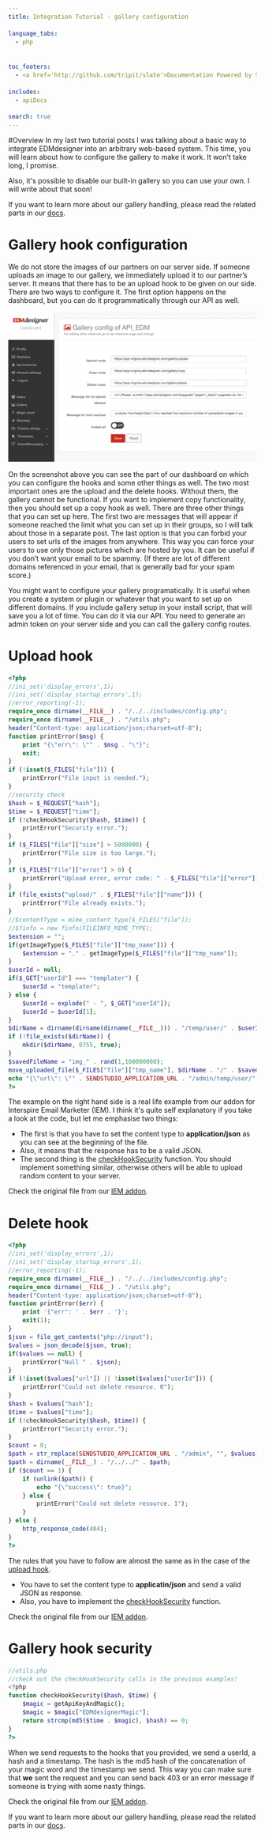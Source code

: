 ```yaml
---
title: Integration Tutorial - gallery configuration

language_tabs:
  - php


toc_footers:
  - <a href='http://github.com/tripit/slate'>Documentation Powered by Slate</a>

includes:
  - apiDocs

search: true
---
```


#Overview
In my last two tutorial posts I was talking about a basic way to integrate EDMdesigner into an arbitrary web-based system. This time, you will learn about how to configure the gallery to make it work. It won’t take long, I promise.

Also, it's possible to disable our built-in  gallery so you can use your own. I will write about that soon!

If you want to learn more about our gallery handling, please read the related parts in our [docs](./index.html#gallery-handling).




# Gallery hook configuration
We do not store the images of our partners on our server side. If someone uploads an image to our gallery, we immediately upload it to our partner’s server. It means that there has to be an upload hook to be given on our side. There are two ways to configure it. The first option happens on the dashboard, but you can do it programmatically through our API as well.

<a href="./images/dashboard04.png" target="_blank"><img src="./images/dashboard04.png" /></a>

On the screenshot above you can see the part of our dashboard on which you can configure the hooks and some other things as well. The two most important ones are the upload and the delete hooks. Without them, the gallery cannot be functional. If you want to implement copy functionality, then you should set up a copy hook as well. There are three other things that you can set up here. The first two are messages that will appear if someone reached the limit what you can set up in their groups, so I will talk about those in a separate post. The last option is that you can forbid your users to set urls of the images from anywhere. This way you can force your users to use only those pictures which are hosted by you. It can be useful if you don’t want your email to be spammy. (If there are lot of different domains referenced in your email, that is generally bad for your spam score.)

You might want to configure your gallery programatically. It is useful when you create a system or plugin or whatever that you want to set up on different domains. If you include gallery setup in your install script, that will save you a lot of time. You can do it via our API. You need to generate an admin token on your server side and you can call the gallery config routes.




# Upload hook

```php
<?php
//ini_set('display_errors',1);
//ini_set('display_startup_errors',1);
//error_reporting(-1);
require_once dirname(__FILE__) . "/../../includes/config.php";
require_once dirname(__FILE__) . "/utils.php";
header("Content-type: application/json;charset=utf-8");
function printError($msg) {
	print "{\"err\": \"" . $msg . "\"}";
	exit;
}
if (!isset($_FILES["file"])) {
	printError("File input is needed.");
}
//security check
$hash = $_REQUEST["hash"];
$time = $_REQUEST["time"];
if (!checkHookSecurity($hash, $time)) {
	printError("Security error.");
}
if ($_FILES["file"]["size"] > 5000000) {
	printError("File size is too large.");
}
if ($_FILES["file"]["error"] > 0) {
	printError("Upload error, error code: " . $_FILES["file"]["error"]);
}
if (file_exists("upload/" . $_FILES["file"]["name"])) {
	printError("File already exists.");
}
//$contentType = mime_content_type($_FILES["file"]);
//$finfo = new finfo(FILEINFO_MIME_TYPE);
$extension = "";
if(getImageType($_FILES["file"]["tmp_name"])) {
	$extension = "." . getImageType($_FILES["file"]["tmp_name"]);
}
$userId = null;
if($_GET["userId"] === "templater") {
	$userId = "templater";
} else {
	$userId = explode(" - ", $_GET["userId"]);
	$userId = $userId[1];
}
$dirName = dirname(dirname(dirname(__FILE__))) . "/temp/user/" . $userId;
if (!file_exists($dirName)) {
	mkdir($dirName, 0755, true);
}
$savedFileName = "img_" . rand(1,100000000);
move_uploaded_file($_FILES["file"]["tmp_name"], $dirName . "/" . $savedFileName . $extension);
echo "{\"url\": \"" . SENDSTUDIO_APPLICATION_URL . "/admin/temp/user/" . $userId . "/" . $savedFileName . $extension . "\"}";
?>
```
The example on the right hand side is a real life example from our addon for Interspire Email Marketer (IEM). I think it's quite self explanatory if you take a look at the code, but let me emphasise two things:

 - The first is that you have to set the content type to **application/json** as you can see at the beginning of the file.
  - Also, it means that the response has to be a valid JSON.
 - The second thing is the [checkHookSecurity](#gallery-hook-security) function. You should implement something similar, otherwise others will be able to upload random content to your server.

Check the original file from our [IEM addon](https://github.com/EDMdesigner/IEM-EDMdesigner-Addon/blob/master/edmdesigner/UploadImage.php).

# Delete hook

```php
<?php
//ini_set('display_errors',1);
//ini_set('display_startup_errors',1);
//error_reporting(-1);
require_once dirname(__FILE__) . "/../../includes/config.php";
require_once dirname(__FILE__) . "/utils.php";
header("Content-type: application/json;charset=utf-8");
function printError($err) {
	print '{"err": ' . $err . '}';
	exit(1);
}
$json = file_get_contents("php://input");
$values = json_decode($json, true);
if($values == null) {
	printError("Null " . $json);
}
if (!isset($values["url"]) || !isset($values["userId"])) {
	printError("Could not delete resource. 0");
}
$hash = $values["hash"];
$time = $values["time"];
if (!checkHookSecurity($hash, $time)) {
	printError("Security error.");
}
$count = 0;
$path = str_replace(SENDSTUDIO_APPLICATION_URL . "/admin", "", $values["url"], $count);
$path = dirname(__FILE__) . "/../../" . $path;
if ($count == 1) {
	if (unlink($path)) {
		echo "{\"success\": true}";
	} else {
		printError("Could not delete resource. 1");
	}
} else {
	http_response_code(404);
}
?>
```

The rules that you have to follow are almost the same as in the case of the [upload hook](#upload-hook).

 - You have to set the content type to **applicatin/json** and send a valid JSON as response.
 - Also, you have to implement the [checkHookSecurity](#gallery-hook-security) function.


Check the original file from our [IEM addon](https://github.com/EDMdesigner/IEM-EDMdesigner-Addon/blob/master/edmdesigner/DeleteImage.php).

# Gallery hook security

```php
//utils.php
//check out the checkHookSecurity calls in the previous examples!
<?php
function checkHookSecurity($hash, $time) {
    $magic = getApiKeyAndMagic();
    $magic = $magic["EDMdesignerMagic"];
    return strcmp(md5($time . $magic), $hash) == 0;
}
?>
```

When we send requests to the hooks that you provided, we send a userId, a hash and a timestamp. The hash is the md5 hash of the concatenation of your magic word and the timestamp we send. This way you can make sure that **we** sent the request and you can send back 403 or an error message if someone is trying with some nasty things.

Check the original file from our [IEM addon](https://github.com/EDMdesigner/IEM-EDMdesigner-Addon/blob/master/edmdesigner/utils.php#L184).


If you want to learn more about our gallery handling, please read the related parts in our [docs](./index.html#gallery-handling).
